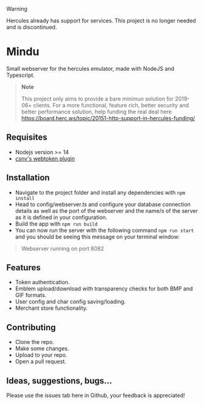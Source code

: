 > [!WARNING]  
> Hercules already has support for services. This project is no longer needed and is discontinued.

# Mindu

Small webserver for the hercules emulator, made with NodeJS and Typescript.

> **Note**
>
> This project only aims to provide a bare minimun solution for 2019-06+ clients.
For a more functional, feature rich, better security and better performance solution, help funding the real deal here https://board.herc.ws/topic/20151-http-support-in-hercules-funding/


## Requisites

- Nodejs version >= 14
- [csnv's webtoken plugin](https://github.com/csnv/webtoken)

## Installation
- Navigate to the project folder and install any dependencies with `npm install`
- Head to config/webserver.ts and configure your database connection details as well as the port of the webserver and the name/s of the server as it is defined in your configuration.
- Build the app with `npm run build`
- You can now run the server with the following command `npm run start` and you should be seeing this message on your terminal window:
> Webserver running on port 8082

## Features
- Token authentication.
- Emblem upload/download with transparency checks for both BMP and GIF formats.
- User config and char config saving/loading.
- Merchant store functionality.

## Contributing
- Clone the repo.
- Make some changes.
- Upload to your repo.
- Open a pull request.

## Ideas, suggestions, bugs...
Please use the issues tab here in Github, your feedback is appreciated!
